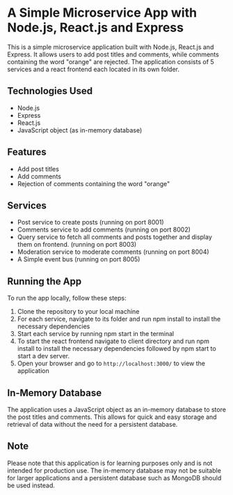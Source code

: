 # A Simple Microservice App with Node.js, React.js and Express

This is a simple microservice application built with Node.js, React.js and Express. It allows users to add post titles and comments, while comments containing the word "orange" are rejected. The application consists of 5 services and a react frontend each located in its own folder. 

## Technologies Used
- Node.js
- Express
- React.js
- JavaScript object (as in-memory database)

## Features
- Add post titles
- Add comments
- Rejection of comments containing the word "orange"

## Services
- Post service to create posts (running on port 8001)
- Comments service to add comments (running on port 8002)
- Query service to fetch all comments and posts together and display them on frontend. (running on port 8003)
- Moderation service to moderate comments (running on port 8004)
- A Simple event bus (running on port 8005)

## Running the App
To run the app locally, follow these steps:

1. Clone the repository to your local machine
2. For each service, navigate to its folder and run npm install to install the necessary dependencies
3. Start each service by running npm start in the terminal
4. To start the react frontend navigate to client directory and run npm install to install the necessary dependencies followed by npm start to start a dev server.
5. Open your browser and go to `http://localhost:3000/` to view the application


## In-Memory Database

The application uses a JavaScript object as an in-memory database to store the post titles and comments. This allows for quick and easy storage and retrieval of data without the need for a persistent database.

## Note
Please note that this application is for learning purposes only and is not intended for production use. The in-memory database may not be suitable for larger applications and a persistent database such as MongoDB should be used instead.

